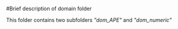 #Brief description of domain folder

This folder contains two subfolders *"dom_APE"* and *"dom_numeric"* 

